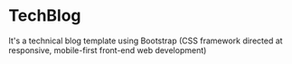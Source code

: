 # TechBlog
It's a technical blog template using Bootstrap (CSS framework directed at responsive, mobile-first front-end web development)
